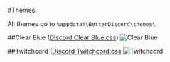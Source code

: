 #Themes

All themes go to ``` %appdata%\BetterDiscord\themes\ ```

##Clear Blue ([Discord Clear Blue.css](https://github.com/Bluscream/BetterDiscord-Plugins-and-Themes/blob/master/themes/Discord%20Clear%20Blue.css))
![Clear Blue](https://i.gyazo.com/10544f7a75fa3cd898fe9305e16f2c4d.jpg)

##Twitchcord ([Discord Twitchcord.css](https://github.com/Bluscream/BetterDiscord-Plugins-and-Themes/blob/master/themes/Discord%20Twitchcord.css)
![Twitchcord](https://i.gyazo.com/085e92526982d976a964f8d2477b1928.png)

